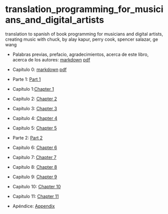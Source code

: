 # translation_programming_for_musicians_and_digital_artists
translation to spanish of book programming for musicians and digital artists, creating music with chuck, by alay kapur, perry cook, spencer salazar, ge wang

* Palabras previas, prefacio, agradecimientos, acerca de este libro, acerca de los autores: [markdown](https://github.com/montoyamoraga/translation_programming_for_musicians_and_digital_artists/blob/master/markdown/intro.md) [pdf](https://github.com/montoyamoraga/translation_programming_for_musicians_and_digital_artists/blob/master/pdf/intro.pdf)

* Capítulo 0: [markdown](https://github.com/montoyamoraga/translation_programming_for_musicians_and_digital_artists/blob/master/markdown/chapter_00.md) [pdf](https://github.com/montoyamoraga/translation_programming_for_musicians_and_digital_artists/blob/master//pdf/chapter_00.pdf)

* Parte 1: [Part 1](https://github.com/montoyamoraga/translation_programming_for_musicians_and_digital_artists/blob/master/part_1.md)

* Capítulo 1:[Chapter 1](https://github.com/montoyamoraga/translation_programming_for_musicians_and_digital_artists/blob/master/chapter_01.md)

* Capítulo 2: [Chapter 2](https://github.com/montoyamoraga/translation_programming_for_musicians_and_digital_artists/blob/master/chapter_02.md)

* Capítulo 3: [Chapter 3](https://github.com/montoyamoraga/translation_programming_for_musicians_and_digital_artists/blob/master/chapter_03.md)

* Capítulo 4: [Chapter 4](https://github.com/montoyamoraga/translation_programming_for_musicians_and_digital_artists/blob/master/chapter_04.md)

* Capítulo 5: [Chapter 5](https://github.com/montoyamoraga/translation_programming_for_musicians_and_digital_artists/blob/master/chapter_05.md)

* Parte 2: [Part 2](https://github.com/montoyamoraga/translation_programming_for_musicians_and_digital_artists/blob/master/part_2.md)

* Capítulo 6: [Chapter 6](https://github.com/montoyamoraga/translation_programming_for_musicians_and_digital_artists/blob/master/chapter_06.md)

* Capítulo 7: [Chapter 7](https://github.com/montoyamoraga/translation_programming_for_musicians_and_digital_artists/blob/master/chapter_07.md)

* Capítulo 8: [Chapter 8](https://github.com/montoyamoraga/translation_programming_for_musicians_and_digital_artists/blob/master/chapter_08.md)

* Capítulo 9: [Chapter 9](https://github.com/montoyamoraga/translation_programming_for_musicians_and_digital_artists/blob/master/chapter_09.md)

* Capítulo 10: [Chapter 10](https://github.com/montoyamoraga/translation_programming_for_musicians_and_digital_artists/blob/master/chapter_10.md)

* Capítulo 11: [Chapter 11](https://github.com/montoyamoraga/translation_programming_for_musicians_and_digital_artists/blob/master/chapter_11.md)

* Apéndice:  [Appendix](https://github.com/montoyamoraga/translation_programming_for_musicians_and_digital_artists/blob/master/appendix.md)

